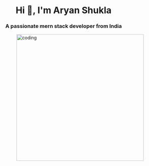 <h1 align="center">Hi 👋, I'm Aryan Shukla</h1>
<h3 align="center">A passionate mern stack developer from India</h3>

<img align="right" alt="coding" width="400" src="https://user-images.githubusercontent.com/55389276/140866485-8fb1c876-9a8f-4d6a-98dc-08c4981eaf70.gif">


 

 
 
